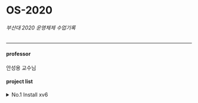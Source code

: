 # OS-2020
###### 부산대 2020 운영체제 수업기록
----
#### professor
안성용 교수님

#### project list   
<details>
    <summary>No.1 Install xv6</summary>
<
    print student ID and name in the xv6 boot message
       >
</details>
